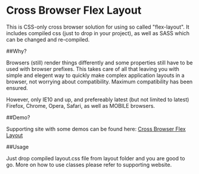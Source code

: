 # Cross Browser Flex Layout

This is CSS-only cross browser solution for using so called "flex-layout". It includes compiled css (just to drop in your project), as well as SASS which can be changed and re-compiled.

##Why?

Browsers (still) render things differently and some properties still have to be used with browser prefixes. This takes care of all that leaving you with simple and elegent way to quickly make complex application layouts in a browser, not worrying about compatibility. Maximum compatibility has been ensured.

However, only IE10 and up, and prefereably latest (but not limited to latest) Firefox, Chrome, Opera, Safari, as well as MOBILE browsers.

##Demo?

Supporting site with some demos can be found here: [Cross Browser Flex Layout](http://flex.illusiana.net)

##Usage

Just drop compiled layout.css file from layout folder and you are good to go. More on how to use classes please refer to supporting website.
